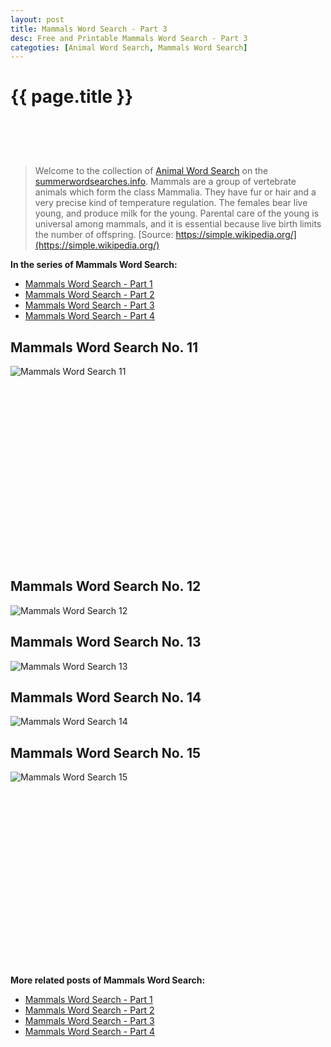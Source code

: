 ```yaml
---
layout: post
title: Mammals Word Search - Part 3
desc: Free and Printable Mammals Word Search - Part 3
categoties: [Animal Word Search, Mammals Word Search]
---
```

{{ page.title }}
================
<script async src="//pagead2.googlesyndication.com/pagead/js/adsbygoogle.js"></script><!-- UnderTitleAds --> <ins class="adsbygoogle" style="display:inline-block;width:468px;height:60px" data-ad-client="ca-pub-6753140515841889" data-ad-slot="4010138290"></ins><script> (adsbygoogle = window.adsbygoogle || []).push({}); </script>

> Welcome to the collection of [Animal Word Search](http://summerwordsearches.info/) on the [summerwordsearches.info](http://summerwordsearches.info/). Mammals are a group of vertebrate animals which form the class Mammalia. They have fur or hair and a very precise kind of temperature regulation. The females bear live young, and produce milk for the young. Parental care of the young is universal among mammals, and it is essential because live birth limits the number of offspring. [Source: https://simple.wikipedia.org/](https://simple.wikipedia.org/)

**In the series of Mammals Word Search:**

* [Mammals Word Search - Part 1](http://summerwordsearches.info/2018/04/24/Mammals-Word-Search-part-1.html)
* [Mammals Word Search - Part 2](http://summerwordsearches.info/2018/04/24/Mammals-Word-Search-part-2.html)
* [Mammals Word Search - Part 3](http://summerwordsearches.info/2018/04/24/Mammals-Word-Search-part-3.html)
* [Mammals Word Search - Part 4](http://summerwordsearches.info/2018/04/24/Mammals-Word-Search-part-4.html)

## Mammals Word Search No. 11
![Mammals Word Search 11](http://summerwordsearches.info/img1/Mammals-Word-Search%20(11).jpg "Mammals Word Search 11")

<script async src="//pagead2.googlesyndication.com/pagead/js/adsbygoogle.js"></script><!-- Texxtonly --><ins class="adsbygoogle" style="display:inline-block;width:336px;height:280px" data-ad-client="ca-pub-6753140515841889" data-ad-slot="3207852233"></ins><script>(adsbygoogle = window.adsbygoogle || []).push({}); </script>

## Mammals Word Search No. 12
![Mammals Word Search 12](http://summerwordsearches.info/img1/Mammals-Word-Search%20(12).jpg "Mammals Word Search 12")

## Mammals Word Search No. 13
![Mammals Word Search 13](http://summerwordsearches.info/img1/Mammals-Word-Search%20(13).jpg "Mammals Word Search 13")

## Mammals Word Search No. 14
![Mammals Word Search 14](http://summerwordsearches.info/img1/Mammals-Word-Search%20(14).jpg "Mammals Word Search 14")

## Mammals Word Search No. 15
![Mammals Word Search 15](http://summerwordsearches.info/img1/Mammals-Word-Search%20(15).jpg "Mammals Word Search 15")

<script async src="//pagead2.googlesyndication.com/pagead/js/adsbygoogle.js"></script><!-- Texxtonly --><ins class="adsbygoogle" style="display:inline-block;width:336px;height:280px" data-ad-client="ca-pub-6753140515841889" data-ad-slot="3207852233"></ins><script>(adsbygoogle = window.adsbygoogle || []).push({}); </script>

**More related posts of Mammals Word Search:**

* [Mammals Word Search - Part 1](http://summerwordsearches.info/2018/04/24/Mammals-Word-Search-part-1.html)
* [Mammals Word Search - Part 2](http://summerwordsearches.info/2018/04/24/Mammals-Word-Search-part-2.html)
* [Mammals Word Search - Part 3](http://summerwordsearches.info/2018/04/24/Mammals-Word-Search-part-3.html)
* [Mammals Word Search - Part 4](http://summerwordsearches.info/2018/04/24/Mammals-Word-Search-part-4.html)


